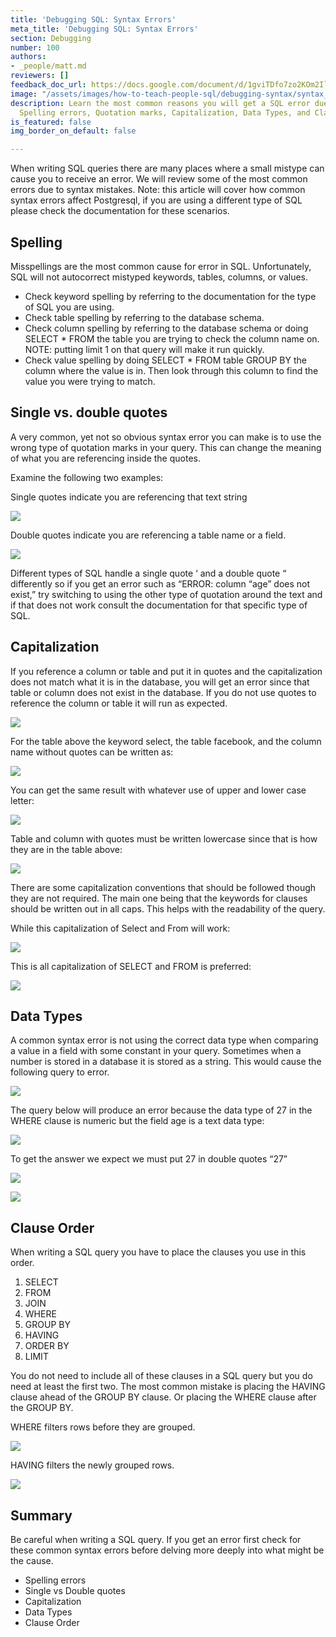 ```yaml
---
title: 'Debugging SQL: Syntax Errors'
meta_title: 'Debugging SQL: Syntax Errors'
section: Debugging
number: 100
authors:
- _people/matt.md
reviewers: []
feedback_doc_url: https://docs.google.com/document/d/1gviTDfo7zo2KOm2IlgH4kaa2RB7iE17oOdwIzOdhHKE/edit?usp=sharing
image: "/assets/images/how-to-teach-people-sql/debugging-syntax/syntax_1.png"
description: Learn the most common reasons you will get a SQL error due to syntax.
  Spelling errors, Quotation marks, Capitalization, Data Types, and Clause Order.
is_featured: false
img_border_on_default: false

---
```

When writing SQL queries there are many places where a small mistype can cause you to receive an error. We will review some of the most common errors due to syntax mistakes. Note: this article will cover how common syntax errors affect Postgresql, if you are using a different type of SQL please check the documentation for these scenarios.

## Spelling

Misspellings are the most common cause for error in SQL. Unfortunately, SQL will not autocorrect mistyped keywords, tables, columns, or values.

* Check keyword spelling by referring to the documentation for the type of SQL you are using.
* Check table spelling by referring to the database schema.
* Check column spelling by referring to the database schema or doing SELECT * FROM the table you are trying to check the column name on. NOTE: putting limit 1 on that query will make it run quickly.
* Check value spelling by doing SELECT * FROM table GROUP BY the column where the value is in. Then look through this column to find the value you were trying to match.

## Single vs. double quotes

A very common, yet not so obvious syntax error you can make is to use the wrong type of quotation marks in your query. This can change the meaning of what you are referencing inside the quotes.

Examine the following two examples:

Single quotes indicate you are referencing that text string

![](/assets/images/how-to-teach-people-sql/debugging-syntax/syntax_1.png)

Double quotes indicate you are referencing a table name or a field.

![](/assets/images/how-to-teach-people-sql/debugging-syntax/syntax_2.png)

Different types of SQL handle a single quote ‘ and a double quote “ differently so if you get an error such as “ERROR: column “age” does not exist,” try switching to using the other type of quotation around the text and if that does not work consult the documentation for that specific type of SQL.

## Capitalization

If you reference a column or table and put it in quotes and the capitalization does not match what it is in the database, you will get an error since that table or column does not exist in the database. If you do not use quotes to reference the column or table it will run as expected.

![](/assets/images/how-to-teach-people-sql/debugging-syntax/syntax_3.png)

For the table above the keyword select, the table facebook, and the column name without quotes can be written as:

![](/assets/images/how-to-teach-people-sql/debugging-syntax/syntax_4.png)

You can get the same result with whatever use of upper and lower case letter:

![](/assets/images/how-to-teach-people-sql/debugging-syntax/syntax_5.png)

Table and column with quotes must be written lowercase since that is how they are in the table above:

![](/assets/images/how-to-teach-people-sql/debugging-syntax/syntax_6.png)

There are some capitalization conventions that should be followed though they are not required. The main one being that the keywords for clauses should be written out in all caps. This helps with the readability of the query.

While this capitalization of Select and From will work:

![](/assets/images/how-to-teach-people-sql/debugging-syntax/syntax_7.png)

This is all capitalization of SELECT and FROM is preferred:

![](/assets/images/how-to-teach-people-sql/debugging-syntax/syntax_8.png)

## Data Types

A common syntax error is not using the correct data type when comparing a value in a field with some constant in your query. Sometimes when a number is stored in a database it is stored as a string. This would cause the following query to error.

![](/assets/images/how-to-teach-people-sql/debugging-syntax/syntax_9.png)

The query below will produce an error because the data type of 27 in the WHERE clause is numeric but the field age is a text data type:

![](/assets/images/how-to-teach-people-sql/debugging-syntax/syntax_10.png)

To get the answer we expect we must put 27 in double quotes “27”

![](/assets/images/how-to-teach-people-sql/debugging-syntax/syntax_11.png)

![](/assets/images/how-to-teach-people-sql/debugging-syntax/syntax_12.png)

## Clause Order

When writing a SQL query you have to place the clauses you use in this order.

1. SELECT
2. FROM
3. JOIN
4. WHERE
5. GROUP BY
6. HAVING
7. ORDER BY
8. LIMIT

You do not need to include all of these clauses in a SQL query but you do need at least the first two. The most common mistake is placing the HAVING clause ahead of the GROUP BY clause. Or placing the WHERE clause after the GROUP BY.

WHERE filters rows before they are grouped.

![](/assets/images/how-to-teach-people-sql/debugging-syntax/syntax_13.png)

HAVING filters the newly grouped rows.

![](/assets/images/how-to-teach-people-sql/debugging-syntax/syntax_14.png)

## Summary

Be careful when writing a SQL query. If you get an error first check for these common syntax errors before delving more deeply into what might be the cause.

* Spelling errors
* Single vs Double quotes
* Capitalization
* Data Types
* Clause Order